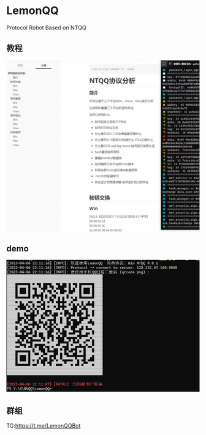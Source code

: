 # LemonQQ
Protocol Robot Based on NTQQ

## 教程

![1680791925956](image/README/1680791925956.png)

## demo

![1680791845855](image/README/1680791845855.png)

## 群组

TG:https://t.me/LemonQQBot

